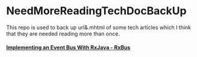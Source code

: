 # NeedMoreReadingTechDocBackUp
This repo is used to back up  url&amp;.mhtml of  some tech articles  which I think that they are needed reading more than once.

#### [Implementing an Event Bus With RxJava - RxBus](http://blog.kaush.co/2014/12/24/implementing-an-event-bus-with-rxjava-rxbus/)
